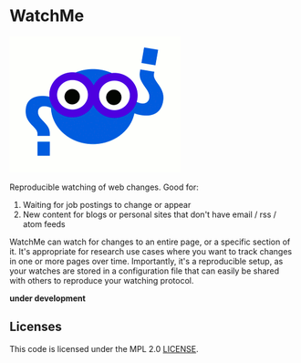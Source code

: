 # WatchMe

![docs/assets/img/logo_small.gif](docs/assets/img/logo_small.gif)

Reproducible watching of web changes. Good for:

 1. Waiting for job postings to change or appear
 2. New content for blogs or personal sites that don't have email / rss / atom feeds
 
WatchMe can watch for changes to an entire page, or a specific section of it.
It's appropriate for research use cases where you want to track changes in one
or more pages over time. Importantly, it's a reproducible setup, as your
watches are stored in a configuration file that can easily be shared with others
to reproduce your watching protocol.

**under development**

## Licenses

This code is licensed under the MPL 2.0 [LICENSE](LICENSE).

